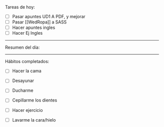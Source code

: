 Tareas de hoy:
- [ ] Pasar apuntes UD1 A PDF, y mejorar
- [ ] Pasar [[WedRopa]] a SASS
- [ ] Hacer apuntes ingles
- [ ] Hacer Ej Ingles
---
Resumen del día:


---
Hábitos completados:
- [ ] Hacer la cama
- [ ] Desayunar
- [ ] Ducharme
- [ ] Cepillarme los dientes
- [ ] Hacer ejercicio
- [ ] Lavarme la cara/hielo


